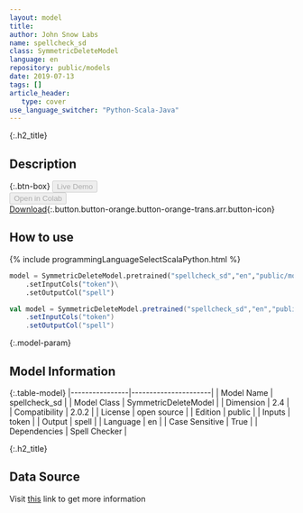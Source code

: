 ```yaml
---
layout: model
title: 
author: John Snow Labs
name: spellcheck_sd
class: SymmetricDeleteModel
language: en
repository: public/models
date: 2019-07-13
tags: []
article_header:
   type: cover
use_language_switcher: "Python-Scala-Java"
---
```


{:.h2_title}
## Description 




{:.btn-box}
<button class="button button-orange" disabled>Live Demo</button><br/><button class="button button-orange" disabled>Open in Colab</button><br/>[Download](https://s3.amazonaws.com/auxdata.johnsnowlabs.com/public/models/spellcheck_sd_en_2.0.2_2.4_1563019290368.zip){:.button.button-orange.button-orange-trans.arr.button-icon}<br/>

## How to use 
<div class="tabs-box" markdown="1">

{% include programmingLanguageSelectScalaPython.html %}

```python
model = SymmetricDeleteModel.pretrained("spellcheck_sd","en","public/models")\
	.setInputCols("token")\
	.setOutputCol("spell")
```

```scala
val model = SymmetricDeleteModel.pretrained("spellcheck_sd","en","public/models")
	.setInputCols("token")
	.setOutputCol("spell")
```
</div>



{:.model-param}
## Model Information
{:.table-model}
|----------------|----------------------|
| Model Name     | spellcheck_sd        |
| Model Class    | SymmetricDeleteModel |
| Dimension      | 2.4                  |
| Compatibility  | 2.0.2                |
| License        | open source          |
| Edition        | public               |
| Inputs         | token                |
| Output         | spell                |
| Language       | en                   |
| Case Sensitive | True                 |
| Dependencies   | Spell Checker        |




{:.h2_title}
## Data Source
  
Visit [this](https://github.com/JohnSnowLabs/spark-nlp/tree/master/src/main/scala/com/johnsnowlabs/nlp/annotators/spell/symmetric) link to get more information

